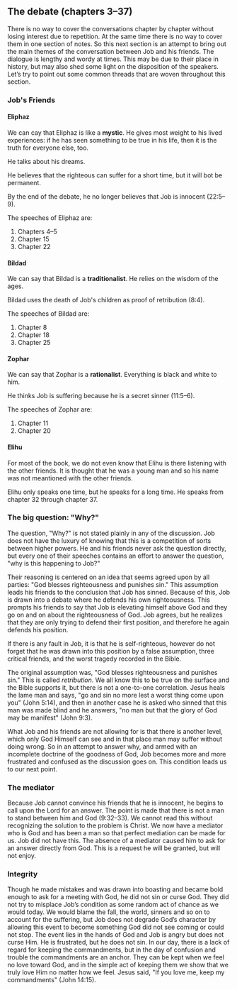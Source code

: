 ## The debate (chapters 3–37)

There is no way to cover the conversations chapter by chapter without losing interest due to repetition. At the same time there is no way to cover them in one section of notes. So this next section is an attempt to bring out the main themes of the conversation between Job and his friends. The dialogue is lengthy and wordy at times. This may be due to their place in history, but may also shed some light on the disposition of the speakers. Let’s try to point out some common threads that are woven throughout this section.

### Job's Friends

#### Eliphaz

We can cay that Eliphaz is like a **mystic**. He gives most weight to his lived experiences: if he has seen something to be true in his life, then it is the truth for everyone else, too.

He talks about his dreams.

He believes that the righteous can suffer for a short time, but it will bot be permanent.

By the end of the debate, he no longer believes that Job is innocent (22:5&ndash;9).

The speeches of Eliphaz are:

1. Chapters 4&ndash;5
2. Chapter 15
3. Chapter 22

#### Bildad

We can say that Bildad is a **traditionalist**. He relies on the wisdom of the ages.

Bildad uses the death of Job's children as proof of retribution (8:4).

The speeches of Bildad are:

1. Chapter 8
2. Chapter 18
3. Chapter 25

#### Zophar

We can say that Zophar is a **rationalist**. Everything is black and white to him.

He thinks Job is suffering because he is a secret sinner (11:5&ndash;6).

The speeches of Zophar are:

1. Chapter 11
2. Chapter 20

#### Elihu

For most of the book, we do not even know that Elihu is there listening with the other friends. It is thought that he was a young man and so his name was not meantioned with the other friends.

Elihu only speaks one time, but he speaks for a long time. He speaks from chapter 32 through chapter 37.

### The big question: "Why?"

The question, "Why?" is not stated plainly in any of the discussion. Job does not have the luxury of knowing that this is a competition of sorts between higher powers. He and his friends never ask the question directly, but every one of their speeches contains an effort to answer the question, "why is this happening to Job?" 

Their reasoning is centered on an idea that seems agreed upon by all parties: "God blesses righteousness and punishes sin." This assumption leads his friends to the conclusion that Job has sinned. Because of this, Job is drawn into a debate where he defends his own righteousness. This prompts his friends to say that Job is elevating himself above God and they go on and on about the righteousness of God. Job agrees, but he realizes that they are only trying to defend their first position, and therefore he again defends his position.

If there is any fault in Job, it is that he is self-righteous, however do not forget that he was drawn into this position by a false assumption, three critical friends, and the worst tragedy recorded in the Bible. 

The original assumption was, "God blesses righteousness and punishes sin." This is called _retribution_. We all know this to be true on the surface and the Bible supports it, but there is not a one-to-one correlation. Jesus heals the lame man and says, "go and sin no more lest a worst thing come upon you" (John 5:14), and then in another case he is asked who sinned that this man was made blind and he answers, "no man but that the glory of God may be manifest" (John 9:3).

What Job and his friends are not allowing for is that there is another level, which only God Himself can see and in that place man may suffer without doing wrong. So in an attempt to answer why, and armed with an incomplete doctrine of the goodness of God, Job becomes more and more frustrated and confused as the discussion goes on. This condition leads us to our next point. 

### The mediator

Because Job cannot convince his friends that he is innocent, he begins to call upon the Lord for an answer. The point is made that there is not a man to stand between him and God (9:32&ndash;33). We cannot read this without recognizing the solution to the problem is Christ. We now have a mediator who is God and has been a man so that perfect mediation can be made for us. Job did not have this. The absence of a mediator caused him to ask for an answer directly from God. This is a request he will be granted, but will not enjoy.

### Integrity

Though he made mistakes and was drawn into boasting and became bold enough to ask for a meeting with God, he did not sin or curse God. They did not try to misplace Job’s condition as some random act of chance as we would today. We would blame the fall, the world, sinners and so on to account for the suffering, but Job does not degrade God’s character by allowing this event to become something God did not see coming or could not stop. The event lies in the hands of God and Job is angry but does not curse Him. He is frustrated, but he does not sin. In our day, there is a lack of regard for keeping the commandments, but in the day of confusion and trouble the commandments are an anchor. They can be kept when we feel no love toward God, and in the simple act of keeping them we show that we truly love Him no matter how we feel. Jesus said, "If you love me, keep my commandments" (John 14:15).

